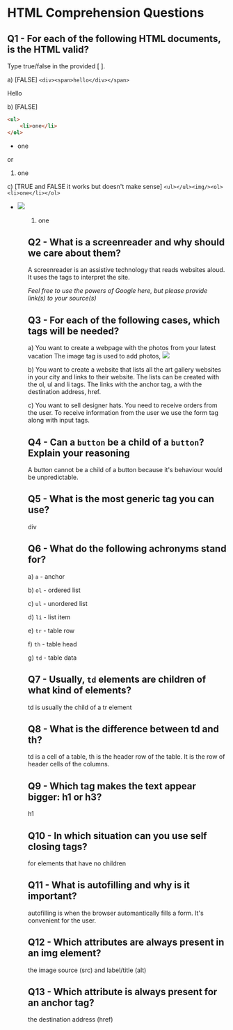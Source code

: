 # HTML Comprehension Questions

## Q1 - For each of the following HTML documents, is the HTML valid?


Type true/false in the provided [ ].

a) [FALSE] `<div><span>hello</div></span>`

<div>
    <span>Hello</span>
<div>

b) [FALSE]

```html
<ul>
    <li>one</li>
</ol>
```

<ul>
    <li>one</li>
</ul>

or

<ol>
    <li>one</li>
</ol>



c) [TRUE and FALSE it works but doesn't make sense] `<ul></ul><img/><ol><li>one</li></ol>`

<ul>
    <li>
        <img src = "image"/>
    </li>
<ul>
<ol>
    <li>one</li>
</ol>





## Q2 - What is a screenreader and why should we care about them?
A screenreader is an assistive technology that reads websites aloud. It uses the tags to interpret the site.

_Feel free to use the powers of Google here, but please provide link(s) to your source(s)_

## Q3 - For each of the following cases, which tags will be needed?

a) You want to create a webpage with the photos from your latest vacation
The image tag is used to add photos, <img src="my photo here" />

b) You want to create a website that lists all the art gallery websites in your city and links to their website.
The lists can be created with the ol, ul and li tags. The links with the anchor tag, a with the destination address, href.

c) You want to sell designer hats. You need to receive orders from the user.
To receive information from the user we use the form tag along with input tags.

## Q4 - Can a `button` be a child of a `button`? Explain your reasoning
A button cannot be a child of a button because it's behaviour would be unpredictable. 

## Q5 - What is the most generic tag you can use?
div

## Q6 - What do the following achronyms stand for?

a) `a` - anchor

b) `ol` - ordered list

c) `ul` - unordered list

d) `li` - list item

e) `tr` - table row

f) `th` - table head

g) `td` - table data

## Q7 - Usually, `td` elements are children of what kind of elements?
td is usually the child of a tr element

## Q8 - What is the difference between td and th?
td is a cell of a table, th is the header row of the table. It is the row of header cells of the columns.

## Q9 - Which tag makes the text appear bigger: h1 or h3?
h1

## Q10 - In which situation can you use self closing tags?
for elements that have no children

## Q11 - What is autofilling and why is it important?
autofilling is when the browser automantically fills a form. It's convenient for the user.

## Q12 - Which attributes are always present in an img element?
the image source (src) and label/title (alt)

## Q13 - Which attribute is always present for an anchor tag?
the destination address (href)
